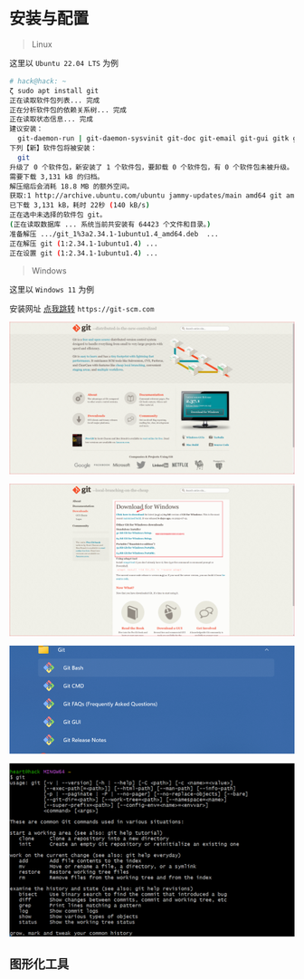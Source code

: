 # 安装与配置

> Linux

这里以 `Ubuntu 22.04 LTS` 为例

```bash
# hack@hack: ~                                                                                                                        (23:22:18)
ζ sudo apt install git
正在读取软件包列表... 完成
正在分析软件包的依赖关系树... 完成
正在读取状态信息... 完成
建议安装：
  git-daemon-run | git-daemon-sysvinit git-doc git-email git-gui gitk gitweb git-cvs git-mediawiki git-svn
下列【新】软件包将被安装：
  git
升级了 0 个软件包，新安装了 1 个软件包，要卸载 0 个软件包，有 0 个软件包未被升级。
需要下载 3,131 kB 的归档。
解压缩后会消耗 18.8 MB 的额外空间。
获取:1 http://archive.ubuntu.com/ubuntu jammy-updates/main amd64 git amd64 1:2.34.1-1ubuntu1.4 [3,131 kB]
已下载 3,131 kB，耗时 22秒 (140 kB/s)
正在选中未选择的软件包 git。
(正在读取数据库 ... 系统当前共安装有 64423 个文件和目录。)
准备解压 .../git_1%3a2.34.1-1ubuntu1.4_amd64.deb  ...
正在解压 git (1:2.34.1-1ubuntu1.4) ...
正在设置 git (1:2.34.1-1ubuntu1.4) ...
```

> Windows

这里以 `Windows 11` 为例

安装网址 [点我跳转](https://git-scm.com/) `https://git-scm.com`

![123](./img/Snipaste_2022-07-18_23-30-01.png)

![123](./img/Snipaste_2022-07-18_23-42-57.png)

![123](./img/Snipaste_2022-07-18_23-48-56.png)

![123](./img/Snipaste_2022-07-18_23-51-35.png)

## 图形化工具

